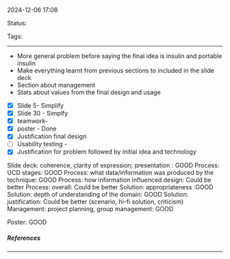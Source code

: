 2024-12-06 17:08

Status:

Tags:

---


- More general problem before saying the final idea is insulin and portable insulin
- Make everything learnt from previous sections to included in the slide deck
- Section about management
- Stats about values from the final design and usage 

- [x] Slide 5-  Simplify
- [x] Slide 30 - Simplfy
- [x] teamwork- 
- [x] poster - Done
- [x] Justification final design
- [ ] Usability testing -
- [x] Justification for problem followed by initial idea and technology

Slide deck: coherence, clarity of expression; presentation : GOOD
Process: UCD stages: GOOD
Process: what data/information was produced by the technique: GOOD
Process: how information influenced design: Could be better
Process: overall: Could be better
Solution: appropriateness :GOOD
Solution: depth of understanding of the domain: GOOD
Solution: justification: Could be better (scenario, hi-fi solution, criticism)
Management: project planning, group management: GOOD

Poster: GOOD


##### References


----
